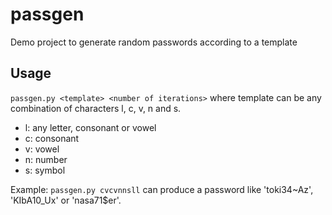 # passgen
Demo project to generate random passwords according to a template

## Usage
`passgen.py <template> <number of iterations>`
where template can be any combination of characters l, c, v, n and s.
 - l: any letter, consonant or vowel
 - c: consonant
 - v: vowel
 - n: number
 - s: symbol

Example: `passgen.py cvcvnnsll` can produce a password like 'toki34~Az', 'KIbA10_Ux' or 'nasa71$er'.

